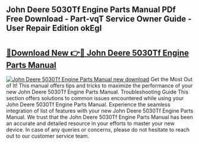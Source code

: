 ## John Deere 5030Tf Engine Parts Manual PDf Free Download - Part-vqT Service Owner Guide - User Repair Edition okEgI

# <h2><a href="http://bc78845.oget.top/?id=John+Deere+5030Tf+Engine+Parts+Manual">🔗Download New 👉🔴 John Deere 5030Tf Engine Parts Manual</a></h2>

[![John Deere 5030Tf Engine Parts Manual new download](https://i.imgur.com/5g1atiW.png)](http://bc78845.oget.top/?id=John+Deere+5030Tf+Engine+Parts+Manual)
Get the Most Out of It! This manual offers tips and tricks to maximize the performance of your new John Deere 5030Tf Engine Parts Manual. Troubleshooting Guide This section offers solutions to common issues encountered while using your John Deere 5030Tf Engine Parts Manual. Experience the seamless integration of list of features with your new John Deere 5030Tf Engine Parts Manual. We trust that the John Deere 5030Tf Engine Parts Manual has been an accurate and detailed resource in your efforts to master your new device. In case of any queries or concerns, please do not hesitate to reach out to our customer service team.

